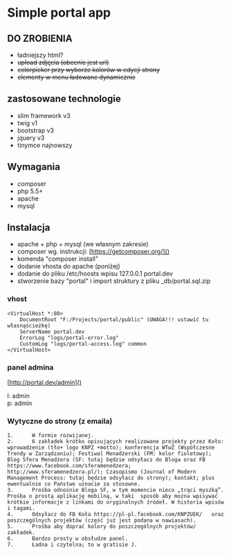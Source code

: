 # Simple portal app

## DO ZROBIENIA
- ładniejszy html?
- ~~upload zdjęcia (obecnie jest url)~~
- ~~colorpicker przy wyborze kolorów w edycji strony~~
- ~~elementy w menu ładowane dynamicznie~~

## zastosowane technologie
- slim framework v3
- twig v1
- bootstrap v3
- jquery v3
- tinymce najnowszy

## Wymagania
- composer
- php 5.5+
- apache
- mysql

## Instalacja
- apache + php + mysql (we własnym zakresie)
- composer wg. instrukcji: [https://getcomposer.org/]()
- komenda "composer install"
- dodanie vhosta do apache (poniżej)
- dodanie do pliku /etc/hoosts wpisu 127.0.0.1 portal.dev
- stworzenie bazy "portal" i import struktury z pliku _db/portal.sql.zip

### vhost
```
<VirtualHost *:80>
    DocumentRoot "F:/Projects/portal/public" (UWAGA!!! ustawić tu własnąścieżkę)
    ServerName portal.dev
    ErrorLog "logs/portal-error.log"
    CustomLog "logs/portal-access.log" common
</VirtualHost>
```

### panel admina
[http://portal.dev/admin]()  

l: admin  
p: admin 

### Wytyczne do strony (z emaila)
    1.      W formie rozwijanej.
    2.      6 zakładek krótko opisujących realizowane projekty przez Koło: wprowadzenie (tło+ logo KNPZ +motto); konferencja WTwZ (Współczesne Trendy w Zarządzaniu); Festiwal Menadżerski (FM: kolor fioletowy); Blog Sfera Menadżera (SF: tutaj będzie odsyłacz do Bloga oraz FB https://www.facebook.com/sferamenedzera; http://www.sferamenedzera.pl/); Czasopismo (Journal of Modern Management Process: tutaj będzie odsyłacz do strony); kontakt; plus ewentualnie co Państwo uznacie za stosowne.
    3.      Prośba odnośnie Bloga SF, w tym momencie nieco „trąci myszką”.  Prośba o prostą aplikację mobilną, w taki  sposób aby można wpisywać krótkie informacje z linkami do oryginalnych źródeł. W historia wpisów i tagami.
    4.      Odsyłacz do FB Koła https://pl-pl.facebook.com/KNPZUEK/   oraz poszczególnych projektów (część już jest podana w nawiasach).
    5.      Prośba aby doprać kolory do poszczególnych projektów/ zakładek.
    6.      Bardzo prosty w obsłudze panel.
    7.      Ładna i czytelna; to w gratisie J.
